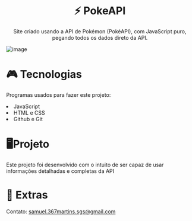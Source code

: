 <h1 align="center"> ⚡ PokeAPI</h1>


  <p align="center">Site criado usando a API de Pokémon (PokéAPI), com JavaScript puro, pegando todos os dados direto da API.</p>

![image](https://user-images.githubusercontent.com/117240964/220183764-650f7627-8928-479d-9b40-87d4060095aa.png)



<h1> 🎮 Tecnologias</h1>
<p>Programas usados para fazer este projeto:</p>

<li>JavaScript</li>
<li>HTML e CSS</li>
<li>Github e Git</li>



<h1>🖥️Projeto</h1>

<p>Este projeto foi desenvolvido com o intuito de ser capaz de usar informações detalhadas e completas da API</p>




<h1>📜 Extras </h1>

Contato: samuel.367martins.sgs@gmail.com
